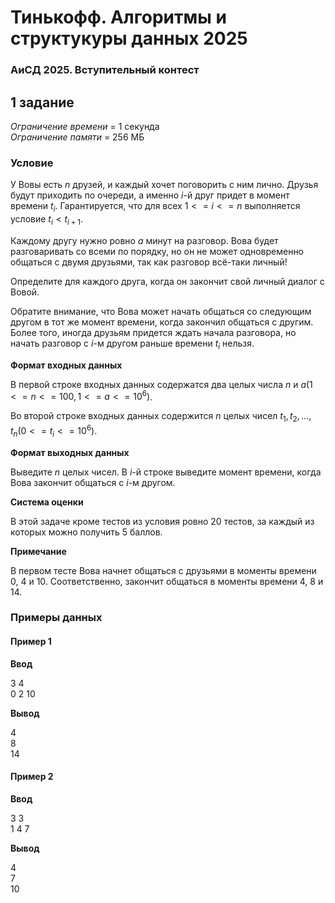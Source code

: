 # Тинькофф. Алгоритмы и структукуры данных 2025

### АиСД 2025. Вступительный контест

## 1 задание

_Ограничение времени_ = 1 секунда\
_Ограничение памяти_ = 256 МБ

### Условие

У Вовы есть $n$ друзей, и каждый хочет поговорить с ним лично. Друзья будут приходить по очереди, а именно $i$-й друг придет в момент времени $t_i$. Гарантируется, что для всех $1<=i<=n$ выполняется условие $t_i < t_{i+1}$.

Каждому другу нужно ровно $a$ минут на разговор. Вова будет разговаривать со всеми по порядку, но он не может одновременно общаться с двумя друзьями, так как разговор всё-таки личный!

Определите для каждого друга, когда он закончит свой личный диалог с Вовой.

Обратите внимание, что Вова может начать общаться со следующим другом в тот же момент времени, когда закончил общаться с другим. Более того, иногда друзьям придется ждать начала разговора, но начать разговор с $i$-м другом раньше времени $t_i$ нельзя.

**Формат входных данных**

В первой строке входных данных содержатся два целых числа $n$ и $a (1 <= n <=100, 1 <= a <= 10^6)$.

Во второй строке входных данных содержится $n$ целых чисел $t_1, t_2, ..., t_n (0 <= t_i <= 10^6)$.

**Формат выходных данных**

Выведите $n$ целых чисел. В $i$-й строке выведите момент времени, когда Вова закончит общаться с $i$-м другом.

**Система оценки**

В этой задаче кроме тестов из условия ровно 20 тестов, за каждый из которых можно получить 5 баллов.

**Примечание**

В первом тесте Вова начнет общаться с друзьями в моменты времени 0, 4 и 10. Соответственно, закончит общаться в моменты времени 4, 8 и 14.

### Примеры данных

#### Пример 1

**Ввод**

3 4\
0 2 10

**Вывод**

4\
8\
14

#### Пример 2

**Ввод**

3 3\
1 4 7

**Вывод**

4\
7\
10
